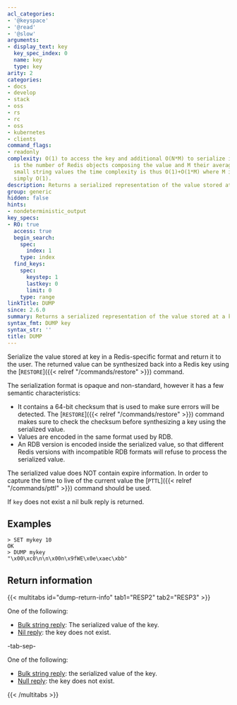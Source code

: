 ```yaml
---
acl_categories:
- '@keyspace'
- '@read'
- '@slow'
arguments:
- display_text: key
  key_spec_index: 0
  name: key
  type: key
arity: 2
categories:
- docs
- develop
- stack
- oss
- rs
- rc
- oss
- kubernetes
- clients
command_flags:
- readonly
complexity: O(1) to access the key and additional O(N*M) to serialize it, where N
  is the number of Redis objects composing the value and M their average size. For
  small string values the time complexity is thus O(1)+O(1*M) where M is small, so
  simply O(1).
description: Returns a serialized representation of the value stored at a key.
group: generic
hidden: false
hints:
- nondeterministic_output
key_specs:
- RO: true
  access: true
  begin_search:
    spec:
      index: 1
    type: index
  find_keys:
    spec:
      keystep: 1
      lastkey: 0
      limit: 0
    type: range
linkTitle: DUMP
since: 2.6.0
summary: Returns a serialized representation of the value stored at a key.
syntax_fmt: DUMP key
syntax_str: ''
title: DUMP
---
```

Serialize the value stored at key in a Redis-specific format and return it to
the user.
The returned value can be synthesized back into a Redis key using the [`RESTORE`]({{< relref "/commands/restore" >}})
command.

The serialization format is opaque and non-standard, however it has a few
semantic characteristics:

* It contains a 64-bit checksum that is used to make sure errors will be
  detected.
  The [`RESTORE`]({{< relref "/commands/restore" >}}) command makes sure to check the checksum before synthesizing a
  key using the serialized value.
* Values are encoded in the same format used by RDB.
* An RDB version is encoded inside the serialized value, so that different Redis
  versions with incompatible RDB formats will refuse to process the serialized
  value.

The serialized value does NOT contain expire information.
In order to capture the time to live of the current value the [`PTTL`]({{< relref "/commands/pttl" >}}) command
should be used.

If `key` does not exist a nil bulk reply is returned.

## Examples

```
> SET mykey 10
OK
> DUMP mykey
"\x00\xc0\n\n\x00n\x9fWE\x0e\xaec\xbb"
```

## Return information

{{< multitabs id="dump-return-info" 
    tab1="RESP2" 
    tab2="RESP3" >}}

One of the following:
* [Bulk string reply](../../develop/reference/protocol-spec#bulk-strings): The serialized value of the key.
* [Nil reply](../../develop/reference/protocol-spec#bulk-strings): the key does not exist.

-tab-sep-

One of the following:
* [Bulk string reply](../../develop/reference/protocol-spec#bulk-strings): the serialized value of the key.
* [Null reply](../../develop/reference/protocol-spec#nulls): the key does not exist.

{{< /multitabs >}}
